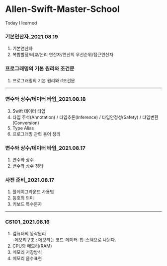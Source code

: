 # Allen-Swift-Master-School
Today I learned  
### 기본연산자_2021.08.19  
1. 기본연산자  
2. 복합할당/비교/논리 연산자/연산의 우선순위/접근연산자  
### 프로그래밍의 기본 원리와 조건문  
1. 프로그래밍의 기본 원리와 if조건문  
---
### 변수와 상수/데이터 타입_2021.08.18  
3. Swift 데이터 타입
4. 타입 주석(Annotation) / 타입추론(Inference) / 타입안정성(Safety) / 타입변환(Conversion)
5. Type Alias
6. 프로그래밍 관련 용어 정리
### 변수와 상수/데이터 타입_2021.08.17  
1. 변수와 상수  
2. 변수와 상수 정리  
### 사전 준비_2021.08.17  
1. 플레이그라운드 사용법  
2. 등호의 의미  
3. 키보드 특수문자  
---
### CS101_2021.08.16
1. 컴퓨터의 동작원리   
    -메모리구조 : 메모리는 코드-데이터-힙-스택으로 나뉜다.  
2. CPU와 메모리(RAM)  
3. 메모리 저장방식  
4. 메모리 음수표현  
